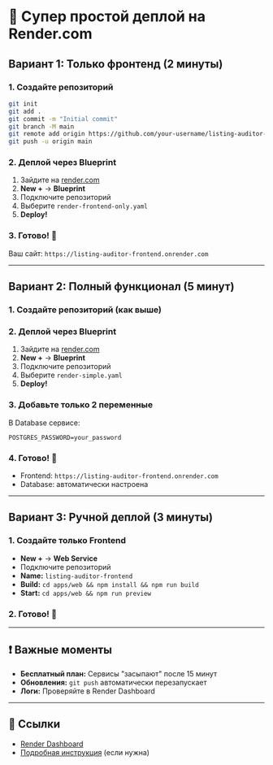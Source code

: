 # 🚀 Супер простой деплой на Render.com

## Вариант 1: Только фронтенд (2 минуты)

### 1. Создайте репозиторий
```bash
git init
git add .
git commit -m "Initial commit"
git branch -M main
git remote add origin https://github.com/your-username/listing-auditor-ai.git
git push -u origin main
```

### 2. Деплой через Blueprint
1. Зайдите на [render.com](https://render.com)
2. **New +** → **Blueprint**
3. Подключите репозиторий
4. Выберите `render-frontend-only.yaml`
5. **Deploy!**

### 3. Готово! 🎉
Ваш сайт: `https://listing-auditor-frontend.onrender.com`

---

## Вариант 2: Полный функционал (5 минут)

### 1. Создайте репозиторий (как выше)

### 2. Деплой через Blueprint
1. Зайдите на [render.com](https://render.com)
2. **New +** → **Blueprint**
3. Подключите репозиторий
4. Выберите `render-simple.yaml`
5. **Deploy!**

### 3. Добавьте только 2 переменные
В Database сервисе:
```
POSTGRES_PASSWORD=your_password
```

### 4. Готово! 🎉
- Frontend: `https://listing-auditor-frontend.onrender.com`
- Database: автоматически настроена

---

## Вариант 3: Ручной деплой (3 минуты)

### 1. Создайте только Frontend
- **New +** → **Web Service**
- Подключите репозиторий
- **Name:** `listing-auditor-frontend`
- **Build:** `cd apps/web && npm install && npm run build`
- **Start:** `cd apps/web && npm run preview`

### 2. Готово! 🎉

---

## ❗ Важные моменты

- **Бесплатный план:** Сервисы "засыпают" после 15 минут
- **Обновления:** `git push` автоматически перезапускает
- **Логи:** Проверяйте в Render Dashboard

---

## 🔗 Ссылки

- [Render Dashboard](https://dashboard.render.com)
- [Подробная инструкция](DEPLOYMENT.md) (если нужна)

